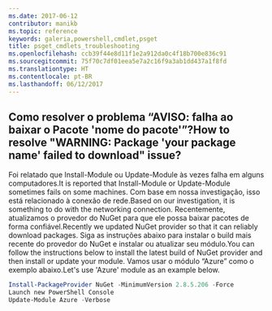 ```yaml
---
ms.date: 2017-06-12
contributor: manikb
ms.topic: reference
keywords: galeria,powershell,cmdlet,psget
title: psget_cmdlets_troubleshooting
ms.openlocfilehash: ccb39f44e8d11f1e2a912da0c4f18b700e836c91
ms.sourcegitcommit: 75f70c7df01eea5e7a2c16f9a3ab1dd437a1f8fd
ms.translationtype: HT
ms.contentlocale: pt-BR
ms.lasthandoff: 06/12/2017
---
```

## <a name="how-to-resolve-warning-package-your-package-name-failed-to-download-issue"></a><span data-ttu-id="008b7-103">Como resolver o problema “AVISO: falha ao baixar o Pacote 'nome do pacote'”?</span><span class="sxs-lookup"><span data-stu-id="008b7-103">How to resolve "WARNING: Package 'your package name' failed to download" issue?</span></span>




<span data-ttu-id="008b7-104">Foi relatado que Install-Module ou Update-Module às vezes falha em alguns computadores.</span><span class="sxs-lookup"><span data-stu-id="008b7-104">It is reported that Install-Module or Update-Module sometimes fails on some machines.</span></span>
<span data-ttu-id="008b7-105">Com base em nossa investigação, isso está relacionado à conexão de rede.</span><span class="sxs-lookup"><span data-stu-id="008b7-105">Based on our investigation, it is something to do with the networking connection.</span></span>
<span data-ttu-id="008b7-106">Recentemente, atualizamos o provedor do NuGet para que ele possa baixar pacotes de forma confiável.</span><span class="sxs-lookup"><span data-stu-id="008b7-106">Recently we updated NuGet provider so that it can reliably download packages.</span></span>
<span data-ttu-id="008b7-107">Siga as instruções abaixo para instalar o build mais recente do provedor do NuGet e instalar ou atualizar seu módulo.</span><span class="sxs-lookup"><span data-stu-id="008b7-107">You can follow the instructions below to install the latest build of NuGet provider and then install or update your module.</span></span>
<span data-ttu-id="008b7-108">Vamos usar o módulo “Azure” como o exemplo abaixo.</span><span class="sxs-lookup"><span data-stu-id="008b7-108">Let's use 'Azure' module as an example below.</span></span>

```powershell
Install-PackageProvider NuGet -MinimumVersion 2.8.5.206 -Force
Launch new PowerShell Console
Update-Module Azure -Verbose
```

